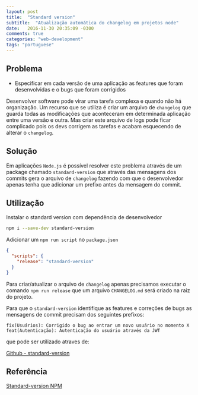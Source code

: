 ```yaml
---
layout: post
title:  "Standard version"
subtitle:  "Atualização automática do changelog em projetos node"
date:	2016-11-30 20:35:09 -0300
comments: true
categories: "web-development"
tags: "portuguese" 
---
```


## Problema

- Especificar em cada versão de uma aplicação as features que foram desenvolvidas e o bugs que foram corrigidos


Desenvolver software pode virar uma tarefa complexa e quando não há organização. Um recurso que se utiliza é criar um arquivo de `changelog`
que guarda todas as modificações que aconteceram em determinada aplicação entre uma versão e outra. Mas criar este arquivo de logs pode ficar
complicado pois os devs corrigem as tarefas e acabam esquecendo de alterar o `changelog`.

## Solução

Em aplicações `Node.js` é possível resolver este problema através de um package chamado `standard-version` que através das mensagens dos commits
gera o arquivo de `changelog` fazendo com que o desenvolvedor apenas tenha que adicionar um prefixo antes da mensagem do commit.


## Utilização

Instalar o standard version com dependência de desenvolvedor

```bash
npm i --save-dev standard-version
```

Adicionar um `npm run script` no `package.json`

```json
{
  "scripts": {
    "release": "standard-version"
  }
}
```
    
Para criar/atualizar o arquivo de `changelog` apenas precisamos executar o comando `npm run release`
que um arquivo `CHANGELOG.md` será criado na raiz do projeto.

Para que o `standard-version` identifique as features e correções de bugs as mensagens de commit precisam dos seguintes prefixos:

```
fix(Usuários): Corrigido o bug ao entrar um novo usuário no momento X
feat(Autenticação): Autenticação do usuário através da JWT
```

 que pode ser utilizado atraves de:
 
 [Github - standard-version](https://github.com/conventional-changelog/standard-version)
 
## Referência

[Standard-version NPM](https://www.npmjs.com/package/standard-version)

